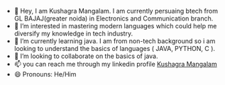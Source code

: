 - 👋 Hey, I am Kushagra Mangalam. I am currently persuaing btech from GL BAJAJ(greater noida) in Electronics and Communication branch.
- 👀 I’m interested in mastering modern languages which could help me diversify my knowledge in tech industry.
- 🌱 I’m currently learning java. I am from non-tech background so i am looking to understand the basics of languages ( JAVA, PYTHON, C ).
- 💞️ I’m looking to collaborate on the basics of java.
- 📫 you can reach me through my linkedin profile [Kushagra Mangalam](https://www.linkedin.com/in/kushagra-mangalam2004)
- 😄 Pronouns: He/Him
